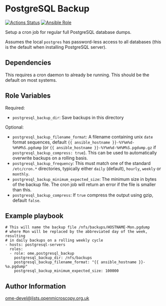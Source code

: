 PostgreSQL Backup
=================

[![Actions Status](https://github.com/ome/ansible-role-postgresql-backup/workflows/Molecule/badge.svg)](https://github.com/ome/ansible-role-postgresql-backup/actions)
[![Ansible Role](https://img.shields.io/badge/ansible--galaxy-postgresql_backup-blue.svg)](https://galaxy.ansible.com/ui/standalone/roles/ome/postgresql_backup/)

Setup a cron job for regular full PostgreSQL database dumps.

Assumes the local `postgres` has password-less access to all databases (this is the default when installing PostgreSQL server).


Dependencies
------------

This requires a cron daemon to already be running.
This should be the default on most systems.


Role Variables
--------------

Required:
- `postgresql_backup_dir`: Save backups in this directory

Optional:
- `postgresql_backup_filename_format`: A filename containing unix `date` format sequences, default `{{ ansible_hostname }}-%Y%m%d-%H%M%S.pgdump` (or `{{ ansible_hostname }}-%Y%m%d-%H%M%S.pgdump.gz` if `postgresql_backup_compress: true`).
  This can be used to automatically overwrite backups on a rolling basis.
- `postgresql_backup_frequency`: This must match one of the standard `/etc/cron.*` directories, typically either `daily` (default), `hourly`, `weekly` or `monthly`.
- `postgresql_backup_minimum_expected_size`: The minimum size in bytes of the backup file.
  The cron job will return an error if the file is smaller than this.
- `postgresql_backup_compress`: If `true` compress the output using gzip, default `false`.


Example playbook
----------------

    # This will name the backup file /nfs/backups/HOSTNAME-Mon.pgdump
    # where Mon will be replaced by the abbreviated day of the week, resulting
    # in daily backups on a rolling weekly cycle
    - hosts: postgresql-servers
      roles:
      - role: ome.postgresql_backup
        postgresql_backup_dir: /nfs/backups
        postgresql_backup_filename_format: "{{ ansible_hostname }}-%a.pgdump"
        postgresql_backup_minimum_expected_size: 100000


Author Information
------------------

ome-devel@lists.openmicroscopy.org.uk
